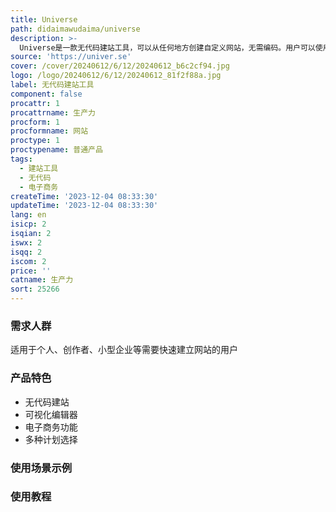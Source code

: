 ```yaml
---
title: Universe
path: didaimawudaima/universe
description: >-
  Universe是一款无代码建站工具，可以从任何地方创建自定义网站，无需编码。用户可以使用其直观的可视化编辑器进行拖放操作，轻松构建网站。Universe还提供电子商务功能，用户可以轻松地出售各种物品。Universe有三个计划：免费计划、域名计划和专业计划，满足不同用户的需求。
source: 'https://univer.se'
cover: /cover/20240612/6/12/20240612_b6c2cf94.jpg
logo: /logo/20240612/6/12/20240612_81f2f88a.jpg
label: 无代码建站工具
component: false
procattr: 1
procattrname: 生产力
procform: 1
procformname: 网站
proctype: 1
proctypename: 普通产品
tags:
  - 建站工具
  - 无代码
  - 电子商务
createTime: '2023-12-04 08:33:30'
updateTime: '2023-12-04 08:33:30'
lang: en
isicp: 2
isqian: 2
iswx: 2
isqq: 2
iscom: 2
price: ''
catname: 生产力
sort: 25266
---
```




### 需求人群
适用于个人、创作者、小型企业等需要快速建立网站的用户

### 产品特色
- 无代码建站
- 可视化编辑器
- 电子商务功能
- 多种计划选择

### 使用场景示例


### 使用教程


  
